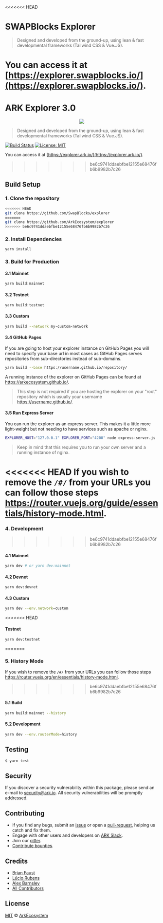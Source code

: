 <<<<<<< HEAD
# SWAPBlocks Explorer

> Designed and developed from the ground-up, using lean & fast developmental frameworks (Tailwind CSS & Vue.JS).

You can access it at [https://explorer.swapblocks.io/](https://explorer.swapblocks.io/).
=======
# ARK Explorer 3.0

<p align="center">
    <img src="/ARKExplorer.png" />
</p>

> Designed and developed from the ground-up, using lean & fast developmental frameworks (Tailwind CSS & Vue.JS).

[![Build Status](https://badgen.now.sh/travis/ArkEcosystem/explorer/master)](https://travis-ci.org/ArkEcosystem/explorer)
[![License: MIT](https://badgen.now.sh/badge/license/MIT/green)](https://opensource.org/licenses/MIT)

You can access it at [https://explorer.ark.io/](https://explorer.ark.io/).
>>>>>>> be6c9741ddaebfbe12155e68476fb6b9982b7c26

## Build Setup

### 1. Clone the repository

```bash
<<<<<<< HEAD
git clone https://github.com/SwapBlocks/explorer
=======
git clone https://github.com/ArkEcosystem/explorer
>>>>>>> be6c9741ddaebfbe12155e68476fb6b9982b7c26
```

### 2. Install Dependencies

```bash
yarn install
```

### 3. Build for Production

#### 3.1 Mainnet

```bash
yarn build:mainnet
```

#### 3.2 Testnet

```bash
yarn build:testnet
```

#### 3.3 Custom

```bash
yarn build --network my-custom-network
```

#### 3.4 GitHub Pages

If you are going to host your explorer instance on GitHub Pages you will need to specify your base url in most cases as GitHub Pages serves repositories from sub-directories instead of sub-domains.

```bash
yarn build --base https://username.github.io/repository/
```

A running instance of the explorer on GitHub Pages can be found at https://arkecosystem.github.io/.

> This step is not required if you are hosting the explorer on your "root" repository which is usually your username https://username.github.io/.

#### 3.5 Run Express Server

You can run the explorer as an express server. This makes it a little more light-weight but not needing to have services such as apache or nginx.

```bash
EXPLORER_HOST="127.0.0.1" EXPLORER_PORT="4200" node express-server.js
```

> Keep in mind that this requires you to run your own server and a running instance of nginx.

<<<<<<< HEAD
If you wish to remove the `/#/` from your URLs you can follow those steps https://router.vuejs.org/guide/essentials/history-mode.html.
=======
### 4. Development
>>>>>>> be6c9741ddaebfbe12155e68476fb6b9982b7c26

#### 4.1 Mainnet

```bash
yarn dev # or yarn dev:mainnet
```

#### 4.2 Devnet

```bash
yarn dev:devnet
```

#### 4.3 Custom

```bash
yarn dev --env.network=custom
```

<<<<<<< HEAD
#### Testnet 

```bash
yarn dev:testnet
```
=======
### 5. History Mode

If you wish to remove the `/#/` from your URLs you can follow those steps https://router.vuejs.org/en/essentials/history-mode.html.
>>>>>>> be6c9741ddaebfbe12155e68476fb6b9982b7c26

#### 5.1 Build

```bash
yarn build:mainnet --history
```

#### 5.2 Development

```bash
yarn dev --env.routerMode=history
```

## Testing

``` bash
$ yarn test
```

## Security

If you discover a security vulnerability within this package, please send an e-mail to security@ark.io. All security vulnerabilities will be promptly addressed.

## Contributing

* If you find any bugs, submit an [issue](../../issues) or open a [pull-request](../../pulls), helping us catch and fix them.
* Engage with other users and developers on [ARK Slack](https://ark.io/slack/).
* Join our [gitter](https://gitter.im/ark-developers/Lobby).
* [Contribute bounties](https://github.com/ArkEcosystem/ARK-Bounty-Program).

## Credits

- [Brian Faust](https://github.com/faustbrian)
- [Lúcio Rubens](https://github.com/luciorubeens)
- [Alex Barnsley](https://github.com/alexbarnsley)
- [All Contributors](../../contributors)

## License

[MIT](LICENSE) © [ArkEcosystem](https://ark.io)
